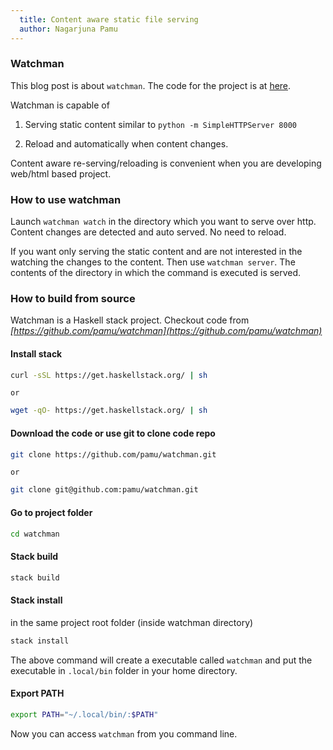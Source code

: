 ```yaml
---
  title: Content aware static file serving
  author: Nagarjuna Pamu
---
```


### Watchman

This blog post is about `watchman`. The code for the project is at
[here](https://github.com/pamu/watchman).

Watchman is capable of

1. Serving static content similar to `python -m SimpleHTTPServer 8000`

2. Reload and automatically when content changes.

Content aware re-serving/reloading is convenient when you are developing
web/html based project.



### How to use watchman

Launch `watchman watch` in the directory which you want to serve over http.
Content changes are detected and auto served. No need to reload.

If you want only serving the static content and are not interested in the
watching the changes to the content. Then use `watchman server`. The contents
of the directory in which the command is executed is served.


### How to build from source

Watchman is a Haskell stack project. Checkout code from
_[https://github.com/pamu/watchman](https://github.com/pamu/watchman)_


#### Install stack

```bash
curl -sSL https://get.haskellstack.org/ | sh
```

    or

```bash
wget -qO- https://get.haskellstack.org/ | sh
```

#### Download the code or use git to clone code repo

```bash
git clone https://github.com/pamu/watchman.git
```

    or

```bash
git clone git@github.com:pamu/watchman.git
```

#### Go to project folder

```bash
cd watchman
```

#### Stack build


```bash
stack build
```

#### Stack install

in the same project root folder (inside watchman directory)

```bash
stack install
```

The above command will create a executable called `watchman` and put the executable in
`.local/bin` folder in your home directory.

#### Export PATH

```bash
export PATH="~/.local/bin/:$PATH"
```

Now you can access `watchman` from you command line.
